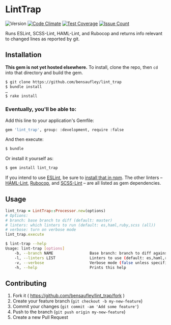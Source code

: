 # LintTrap

![Version](https://img.shields.io/badge/Version-0.1.3-yellow.svg)
[![Code Climate](https://codeclimate.com/github/bensaufley/lint_trap/badges/gpa.svg)](https://codeclimate.com/github/bensaufley/lint_trap)
[![Test Coverage](https://codeclimate.com/github/bensaufley/lint_trap/badges/coverage.svg)](https://codeclimate.com/github/bensaufley/lint_trap/coverage)
[![Issue Count](https://codeclimate.com/github/bensaufley/lint_trap/badges/issue_count.svg)](https://codeclimate.com/github/bensaufley/lint_trap)

Runs ESLint, SCSS-Lint, HAML-Lint, and Rubocop and returns info relevant to changed lines as reported by git.

## Installation

**This gem is not yet hosted elsewhere.** To install, clone the repo, then
`cd` into that directory and build the gem.

```bash
$ git clone https://github.com/bensaufley/lint_trap
$ bundle install
…
$ rake install
```

### Eventually, you'll be able to:

Add this line to your application's Gemfile:

```bash
gem 'lint_trap', group: :development, require :false
```

And then execute:

```sh
$ bundle
```

Or install it yourself as:

```sh
$ gem install lint_trap
```

If you intend to use [ESLint], be sure to [install that in npm][npm-install].
The other linters – [HAML-Lint], [Rubocop], and [SCSS-Lint] – are all listed as
gem dependencies.

## Usage

```rb
lint_trap = LintTrap::Processor.new(options)
# Options:
# branch: base branch to diff (default: master)
# linters: which linters to run (default: es,haml,ruby,scss (all))
# verbose: turn on verbose mode
lint_trap.execute
```

```sh
$ lint-trap --help
Usage: lint-trap [options]
    -b, --branch NAME                Base branch: branch to diff against (default: master)
    -l, --linters LIST               Linters to use (default: es,haml,ruby,scss (all))
    -v, --verbose                    Verbose mode (false unless specified)
    -h, --help                       Prints this help
```

## Contributing

1. Fork it ( https://github.com/bensaufley/lint_trap/fork )
2. Create your feature branch (`git checkout -b my-new-feature`)
3. Commit your changes (`git commit -am 'Add some feature'`)
4. Push to the branch (`git push origin my-new-feature`)
5. Create a new Pull Request

[ESLint]: http://eslint.org
[HAML-Lint]: https://github.com/brigade/haml-lint
[Rubocop]: https://github.com/bbatsov/rubocop
[SCSS-Lint]: https://github.com/brigade/scss-lint
[npm-install]: http://eslint.org/docs/user-guide/getting-started
